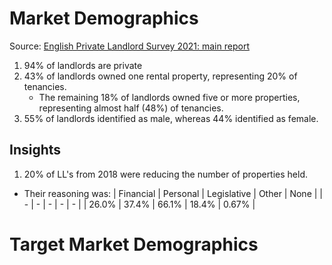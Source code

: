 # Market Demographics

Source: [English Private Landlord Survey 2021: main report](https://www.gov.uk/government/statistics/english-private-landlord-survey-2021-main-report)

1. 94% of landlords are private
2. 43% of landlords owned one rental property, representing 20% of tenancies.
    - The remaining 18% of landlords owned five or more properties, representing almost half (48%) of tenancies.
3. 55% of landlords identified as male, whereas 44% identified as female.

## Insights

1. 20% of LL's from 2018 were reducing the number of properties held.
  - Their reasoning was:
| Financial | Personal | Legislative | Other | None |
| - | - | - | - | - |
| 26.0% | 37.4% | 66.1% | 18.4% | 0.67% |

# Target Market Demographics
